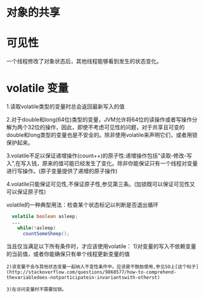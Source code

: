 # 对象的共享

# 可见性
  一个线程修改了对象状态后，其他线程能够看到发生的状态变化。
  
# volatile 变量
  1.读取volatile类型的变量时总会返回最新写入的值
  
  2.对于double和long(64位)类型的变量，JVM允许将64位的读操作或者写操作分解为两个32位的操作，因此，即使不考虑可见性的问题，对于共享且可变的double和long类型的变量也是不安全的。除非使用volatile来声明它们，或者用锁保护起来。
  
  3.volatile不足以保证递增操作(count++)的原子性:递增操作包括"读取-修改-写入",在写入钱，原来的值可能已经发生了变化。除非你能保证只有一个线程对变量进行写操作。(原子变量提供了递增的原子操作)
  
  4.volatile只能保证可见性,不保证原子性,参见第三条。(加锁既可以保证可见性又可以保证原子性)
  
  volatile的一种典型用法：检查某个状态标记以判断是否退出循环
```java
  volatile boolean asleep;
  ...
    while(!asleep)
      countSomeSheep();
```
  
  当且仅当满足以下所有条件时，才应该使用volatile：
    1)对变量的写入不依赖变量的当前值，或者你能确保只有单个线程更新变量的值
    
    2)该变量不会与其他状态变量一起纳入不变性条件中。应该是不鼓励使用,参见SO上[这个帖子](http://stackoverflow.com/questions/9868577/how-to-comprehend-thevariabledoes-notparticipatein-invariantswith-otherst)
    
    3)在访问变量时不需要加锁。  
